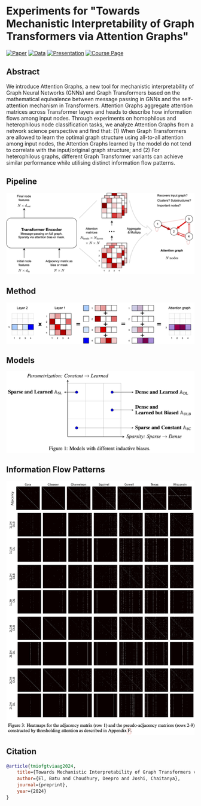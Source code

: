 # Experiments for "Towards Mechanistic Interpretability of Graph Transformers via Attention Graphs"

[![Paper](https://img.shields.io/badge/Paper-007ACC?style=for-the-badge&labelColor=007ACC)](https://arxiv.org/abs/2502.12352)
[![Data](https://img.shields.io/badge/Data-007ACC?style=for-the-badge&labelColor=007ACC)](https://drive.google.com/drive/folders/1rCwxa3mjwZ9m24sl7gttgiJ-dzUZoNt1?usp=sharing)
[![Presentation](https://img.shields.io/badge/Presentation-007ACC?style=for-the-badge&labelColor=007ACC)](https://github.com/batu-el/understanding-inductive-biases-of-gnns/blob/main/presentation.pdf)
[![Course Page](https://img.shields.io/badge/Course_Page-007ACC?style=for-the-badge&labelColor=007ACC)](https://www.cl.cam.ac.uk/teaching/2324/L65/)

## Abstract
We introduce Attention Graphs, a new tool for mechanistic interpretability of Graph Neural Networks (GNNs) and Graph Transformers based on the mathematical equivalence between message passing in GNNs and the self-attention mechanism in Transformers. Attention Graphs aggregate attention matrices across Transformer layers and heads to describe how information flows among input nodes. Through experiments on homophilous and heterophilous node classification tasks, we analyze Attention Graphs from a network science perspective and find that: (1) When Graph Transformers are allowed to learn the optimal graph structure using all-to-all attention among input nodes, the Attention Graphs learned by the model do not tend to correlate with the input/original graph structure; and (2) For heterophilous graphs, different Graph Transformer variants can achieve similar performance while utilising distinct information flow patterns.

## Pipeline
![Alt text](assets/pipeline.png)

## Method
![Alt text](assets/matmul.png)

## Models
![Alt text](assets/models.png)

## Information Flow Patterns
![Alt text](assets/heatmaps.png)

## Citation
```bibtex
@article{tmiofgtviaag2024,
    title={Towards Mechanistic Interpretability of Graph Transformers via Attention Graphs},
    author={El, Batu and Choudhury, Deepro and Joshi, Chaitanya},
    journal={preprint},
    year={2024}
}
